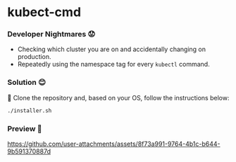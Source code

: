 # kubect-cmd

### Developer Nightmares 😟
- Checking which cluster you are on and accidentally changing on production.
- Repeatedly using the namespace tag for every `kubectl` command.

### Solution 😊
:rocket: Clone the repository and, based on your OS, follow the instructions below:

```sh
./installer.sh
```
### Preview 🤘


https://github.com/user-attachments/assets/8f73a991-9764-4b1c-b644-9b591370887d


